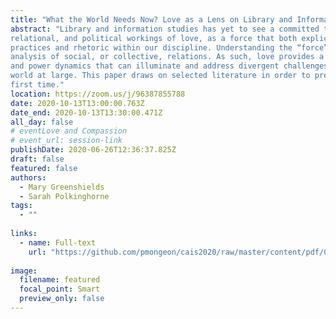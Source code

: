 ```yaml
---
title: "What the World Needs Now? Love as a Lens on Library and Information Work Today"
abstract: "Library and information studies has yet to see a committed theoretical analysis of the social,
relational, and political workings of love, as a force that both explicitly and implicitly underpins
practices and rhetoric within our discipline. Understanding the “force” that is love requires
analysis of social, or collective, relations. As such, love provides a distinctive lens onto structures
and power dynamics that can illuminate and address divergent challenges within LIS and the
world at large. This paper draws on selected literature in order to present such an analysis for the
first time."
location: https://zoom.us/j/96387855788
date: 2020-10-13T13:00:00.763Z
date_end: 2020-10-13T13:30:00.471Z
all_day: false
# eventLove and Compassion
# event_url: session-link
publishDate: 2020-06-26T12:36:37.825Z
draft: false
featured: false
authors:
  - Mary Greenshields
  - Sarah Polkinghorne
tags:
  - ""
  
links:
  - name: Full-text
    url: "https://github.com/pmongeon/cais2020/raw/master/content/pdf/CAIS2020_paper34_Greenshields.pdf"  
  
image:
  filename: featured
  focal_point: Smart
  preview_only: false
---
```

